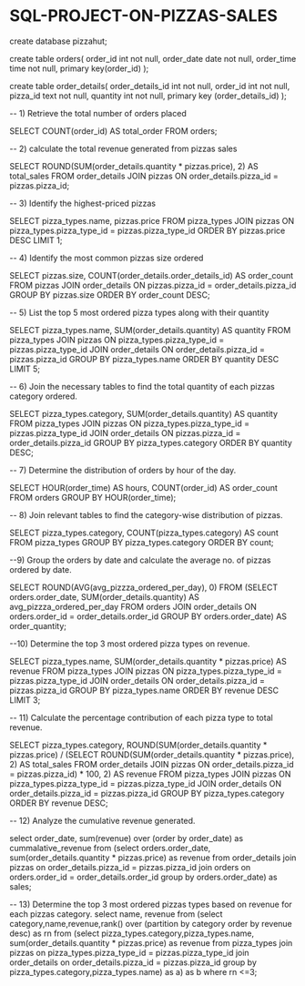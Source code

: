 # SQL-PROJECT-ON-PIZZAS-SALES
create database pizzahut;

 create table orders(
order_id int not null,
order_date date not null,
order_time time not null,
primary key(order_id)
);


create table order_details(
order_details_id int not null,
order_id int not null,
pizza_id text not null,
quantity int not null,
primary key (order_details_id)
);

-- 1) Retrieve the total number of orders placed

SELECT 
    COUNT(order_id) AS total_order
FROM
    orders;

-- 2) calculate the total revenue generated from pizzas sales 

SELECT 
    ROUND(SUM(order_details.quantity * pizzas.price),
            2) AS total_sales
FROM
    order_details
        JOIN
    pizzas ON order_details.pizza_id = pizzas.pizza_id;

-- 3) Identify the highest-priced pizzas
 
SELECT 
    pizza_types.name, pizzas.price
FROM
    pizza_types
        JOIN
    pizzas ON pizza_types.pizza_type_id = pizzas.pizza_type_id
ORDER BY pizzas.price DESC
LIMIT 1;

-- 4) Identify the most common pizzas size ordered

SELECT 
    pizzas.size,
    COUNT(order_details.order_details_id) AS order_count
FROM
    pizzas
        JOIN
    order_details ON pizzas.pizza_id = order_details.pizza_id
GROUP BY pizzas.size
ORDER BY order_count DESC;

-- 5) List the top 5 most ordered pizza types along with their quantity

SELECT 
    pizza_types.name, SUM(order_details.quantity) AS quantity
FROM
    pizza_types
        JOIN
    pizzas ON pizza_types.pizza_type_id = pizzas.pizza_type_id
        JOIN
    order_details ON order_details.pizza_id = pizzas.pizza_id
GROUP BY pizza_types.name
ORDER BY quantity DESC
LIMIT 5;

-- 6) Join the necessary tables to find the total quantity of each pizzas category ordered.

SELECT 
    pizza_types.category,
    SUM(order_details.quantity) AS quantity
FROM
    pizza_types
        JOIN
    pizzas ON pizza_types.pizza_type_id = pizzas.pizza_type_id
        JOIN
    order_details ON pizzas.pizza_id = order_details.pizza_id
GROUP BY pizza_types.category
ORDER BY quantity DESC;

-- 7) Determine the distribution of orders by hour of the day.

SELECT 
    HOUR(order_time) AS hours, COUNT(order_id) AS order_count
FROM
    orders
GROUP BY HOUR(order_time);

-- 8) Join relevant tables to find the category-wise distribution of pizzas.

SELECT 
    pizza_types.category, COUNT(pizza_types.category) AS count
FROM
    pizza_types
GROUP BY pizza_types.category
ORDER BY count;

--9) Group the orders by date and calculate the average no. of pizzas ordered by date.

SELECT 
    ROUND(AVG(avg_pizzza_ordered_per_day), 0)
FROM
    (SELECT 
        orders.order_date,
            SUM(order_details.quantity) AS avg_pizzza_ordered_per_day
    FROM
        orders
    JOIN order_details ON orders.order_id = order_details.order_id
    GROUP BY orders.order_date) AS order_quantity;

--10) Determine the top 3 most ordered pizza types on revenue.

SELECT 
    pizza_types.name,
    SUM(order_details.quantity * pizzas.price) AS revenue
FROM
    pizza_types
        JOIN
    pizzas ON pizza_types.pizza_type_id = pizzas.pizza_type_id
        JOIN
    order_details ON order_details.pizza_id = pizzas.pizza_id
GROUP BY pizza_types.name
ORDER BY revenue DESC
LIMIT 3;    

-- 11) Calculate the percentage contribution of each pizza type to total revenue.

SELECT 
    pizza_types.category,
    ROUND(SUM(order_details.quantity * pizzas.price) / (SELECT 
                    ROUND(SUM(order_details.quantity * pizzas.price),
                                2) AS total_sales
                FROM
                    order_details
                        JOIN
                    pizzas ON order_details.pizza_id = pizzas.pizza_id) * 100,
            2) AS revenue
FROM
    pizza_types
        JOIN
    pizzas ON pizza_types.pizza_type_id = pizzas.pizza_type_id
        JOIN
    order_details ON order_details.pizza_id = pizzas.pizza_id
GROUP BY pizza_types.category
ORDER BY revenue DESC;

-- 12) Analyze the cumulative revenue generated. 

select order_date, sum(revenue) over (order by order_date) as cummalative_revenue from
(select orders.order_date, sum(order_details.quantity * pizzas.price) as revenue
from order_details join pizzas
on order_details.pizza_id = pizzas.pizza_id
join orders
on orders.order_id = order_details.order_id
group by orders.order_date) as sales;

-- 13) Determine the top 3 most ordered pizzas types based on revenue for each pizzas category. 
select name, revenue from
(select category,name,revenue,rank() 
over (partition by category order by revenue desc) as rn
from
(select pizza_types.category,pizza_types.name,
sum(order_details.quantity * pizzas.price) as revenue
from pizza_types join pizzas
on pizza_types.pizza_type_id = pizzas.pizza_type_id
join order_details
on order_details.pizza_id = pizzas.pizza_id
group by pizza_types.category,pizza_types.name) as a) as b
where rn <=3;
